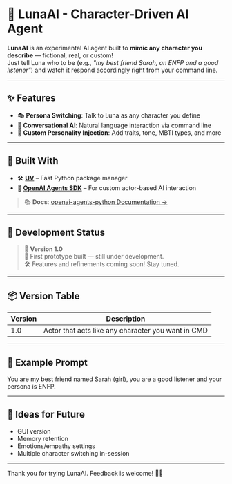 # 🤖 LunaAI - Character-Driven AI Agent

**LunaAI** is an experimental AI agent built to **mimic any character you describe** — fictional, real, or custom!  
Just tell Luna who to be (e.g., *"my best friend Sarah, an ENFP and a good listener"*) and watch it respond accordingly right from your command line.

---

## ✨ Features

- 🎭 **Persona Switching**: Talk to Luna as any character you define
- 💬 **Conversational AI**: Natural language interaction via command line
- 🔧 **Custom Personality Injection**: Add traits, tone, MBTI types, and more

---

## 🧪 Built With

- 🛠️ [**UV**](https://github.com/astral-sh/uv) – Fast Python package manager  
- 🔌 [**OpenAI Agents SDK**](https://github.com/openai/openai-agents-python) – For custom actor-based AI interaction  

> 📚 **Docs**: [openai-agents-python Documentation →](https://openai.github.io/openai-agents-python/)

---

## 🚧 Development Status

> 🧬 **Version 1.0**  
> 🎉 First prototype built — still under development.  
> 🛠️ Features and refinements coming soon! Stay tuned.

---

## 📦 Version Table

| Version | Description                                      |
|---------|--------------------------------------------------|
| 1.0     | Actor that acts like any character you want in CMD |

---

## 📸 Example Prompt

You are my best friend named Sarah (girl), you are a good listener and your persona is ENFP.


---

## 🧠 Ideas for Future

- GUI version
- Memory retention
- Emotions/empathy settings
- Multiple character switching in-session

---

Thank you for trying LunaAI. Feedback is welcome! 🌙✨
